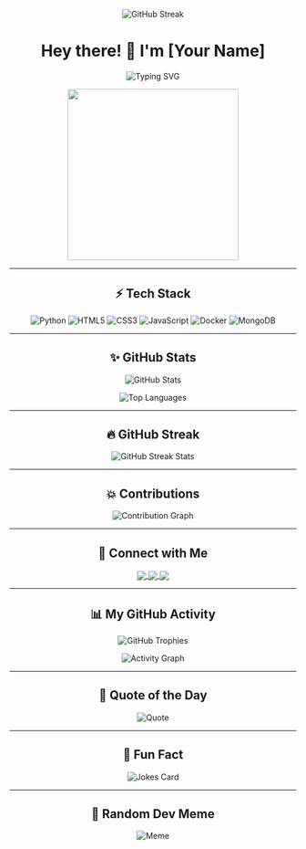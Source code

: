 <p align="center">
  <img src="https://github-readme-streak-stats.herokuapp.com/?user=aswinxd&theme=highcontrast" alt="GitHub Streak">
</p>

<h1 align="center">Hey there! 👋 I'm [Your Name]</h1>

<p align="center">
  <img src="https://readme-typing-svg.demolab.com?font=Fira+Code&size=24&pause=1000&color=F7A007&center=true&vCenter=true&width=435&lines=Full-Stack+Developer;Graphic+Designer;Python+Developer;Open+Source+Enthusiast" alt="Typing SVG">
</p>

<p align="center">
  <img src="https://media.giphy.com/media/qgQUggAC3Pfv687qPC/giphy.gif" width="300">
</p>

---

<h2 align="center">⚡ Tech Stack</h2>

<p align="center">
  <img src="https://img.shields.io/badge/Python-3776AB?style=for-the-badge&logo=python&logoColor=white" alt="Python">
  <img src="https://img.shields.io/badge/HTML5-E34F26?style=for-the-badge&logo=html5&logoColor=white" alt="HTML5">
  <img src="https://img.shields.io/badge/CSS3-1572B6?style=for-the-badge&logo=css3&logoColor=white" alt="CSS3">
  <img src="https://img.shields.io/badge/JavaScript-F7DF1E?style=for-the-badge&logo=javascript&logoColor=black" alt="JavaScript">
  <img src="https://img.shields.io/badge/Docker-2496ED?style=for-the-badge&logo=docker&logoColor=white" alt="Docker">
  <img src="https://img.shields.io/badge/MongoDB-4EA94B?style=for-the-badge&logo=mongodb&logoColor=white" alt="MongoDB">
</p>

---

<h2 align="center">✨ GitHub Stats</h2>

<p align="center">
  <img src="https://github-readme-stats.vercel.app/api?username=aswinxd&show_icons=true&theme=highcontrast" alt="GitHub Stats" />
</p>

<p align="center">
  <img src="https://github-readme-stats.vercel.app/api/top-langs/?username=aswinxd&layout=compact&theme=highcontrast" alt="Top Languages" />
</p>

---

<h2 align="center">🔥 GitHub Streak</h2>

<p align="center">
  <img src="https://github-readme-streak-stats.herokuapp.com/?user=aswinxd&theme=highcontrast" alt="GitHub Streak Stats">
</p>

---

<h2 align="center">💥 Contributions</h2>

<p align="center">
  <img src="https://activity-graph.herokuapp.com/graph?username=aswinxd&theme=react-dark&hide_border=true&area=true" alt="Contribution Graph">
</p>

---

<h2 align="center">🔗 Connect with Me</h2>

<p align="center">
  <a href="https://www.linkedin.com/in/yourlinkedin/" target="blank">
    <img align="center" src="https://img.shields.io/badge/LinkedIn-blue?style=flat-square&logo=linkedin">
  </a>
  <a href="https://twitter.com/yourtwitter" target="blank">
    <img align="center" src="https://img.shields.io/badge/Twitter-1DA1F2?style=flat-square&logo=twitter&logoColor=white">
  </a>
  <a href="mailto:youremail@gmail.com">
    <img align="center" src="https://img.shields.io/badge/Email-D14836?style=flat-square&logo=gmail&logoColor=white">
  </a>
</p>

---

<h2 align="center">📊 My GitHub Activity</h2>

<p align="center">
  <img src="https://github-profile-trophy.vercel.app/?username=aswinxd&theme=matrix&margin-w=15&margin-h=15&no-bg=true" alt="GitHub Trophies">
</p>

<p align="center">
  <img src="https://github-readme-activity-graph.cyclic.app/graph?username=aswinxd&bg_color=000&color=00e676&line=00e676&point=ffffff&area=true" alt="Activity Graph" />
</p>

---

<h2 align="center">💬 Quote of the Day</h2>

<p align="center">
  <img src="https://quotes-github-readme.vercel.app/api?type=horizontal&theme=radical" alt="Quote">
</p>

---

<h2 align="center">🌟 Fun Fact</h2>

<p align="center">
  <img src="https://readme-jokes.vercel.app/api?theme=highcontrast" alt="Jokes Card">
</p>

---

<h2 align="center">🤖 Random Dev Meme</h2>

<p align="center">
  <img src="https://random-memer.herokuapp.com/" alt="Meme">
</p>
